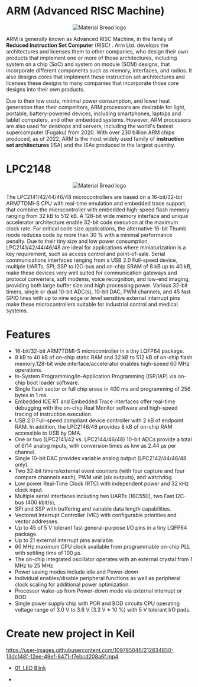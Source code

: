 
# ARM (Advanced RISC Machine)

<p align="center" style="margin-bottom: 0px !important;">
  <img src="https://user-images.githubusercontent.com/109785046/212823768-472007c7-1bda-4497-86ed-608592b31682.png" alt="Material Bread logo" align="center">
</p>

ARM is generally known as Advanced RISC Machine, in the family of **Reduced Instruction Set Computer** (RISC) .  Arm Ltd. develops the architectures and licenses them to other companies, who design their own products that implement one or more of those architectures, including system on a chip (SoC) and system on module (SOM) designs, that incorporate different components such as memory, interfaces, and radios. It also designs cores that implement these instruction set architectures and licenses these designs to many companies that incorporate those core designs into their own products.

Due to their low costs, minimal power consumption, and lower heat generation than their competitors, ARM processors are desirable for light, portable, battery-powered devices, including smartphones, laptops and tablet computers, and other embedded systems. However, ARM processors are also used for desktops and servers, including the world's fastest supercomputer (Fugaku) from 2020. With over 230 billion ARM chips produced, as of 2022, ARM is the most widely used family of **instruction set architectures** (ISA) and the ISAs produced in the largest quantity.



# LPC2148

<p align="center" style="margin-bottom: 0px !important;">
  <img src="https://user-images.githubusercontent.com/109785046/212825207-80fa4817-15b5-4abb-8071-f33b6d637224.png" alt="Material Bread logo" align="center">
</p>

The LPC2141/42/44/46/48 microcontrollers are based on a 16-bit/32-bit ARM7TDMI-S CPU with real-time emulation and embedded trace support, that combine the microcontroller with embedded high-speed flash memory ranging from 32 kB to 512 kB. A 128-bit wide memory interface and unique accelerator architecture enable 32-bit code execution at the maximum clock rate. For critical code size applications, the alternative 16-bit Thumb mode reduces code by more than 30 % with a minimal performance penalty. Due to their tiny size and low power consumption, LPC2141/42/44/46/48 are ideal for applications where miniaturization is a key requirement, such as access control and point-of-sale. Serial communications interfaces ranging from a USB 2.0 Full-speed device, multiple UARTs, SPI, SSP to I2C-bus and on-chip SRAM of 8 kB up to 40 kB, make these devices very well suited for communication gateways and protocol converters, soft modems, voice recognition, and low-end imaging, providing both large buffer size and high processing power. Various 32-bit timers, single or dual 10-bit ADC(s), 10-bit DAC, PWM channels, and 45 fast GPIO lines with up to nine edge or level sensitive external interrupt pins make these microcontrollers suitable for industrial control and medical systems.

# Features

- 16-bit/32-bit ARM7TDMI-S microcontroller in a tiny LQFP64 package.
- 8 kB to 40 kB of on-chip static RAM and 32 kB to 512 kB of on-chip flash memory.128-bit wide interface/accelerator enables high-speed 60 MHz operations.
- In-System Programming/In-Application Programming (ISP/IAP) via on-chip boot loader software.
- Single flash sector or full chip erase in 400 ms and programming of 256 bytes in 1 ms.
- Embedded ICE RT and Embedded Trace interfaces offer real-time debugging with the on-chip Real Monitor software and high-speed tracing of instruction execution.
- USB 2.0 Full-speed compliant device controller with 2 kB of endpoint RAM. In addition, the LPC2146/48 provides 8 kB of on-chip RAM accessible to USB by DMA.
- One or two (LPC2141/42 vs. LPC2144/46/48) 10-bit ADCs provide a total of 6/14 analog inputs, with conversion times as low as 2.44 μs per channel.
- Single 10-bit DAC provides variable analog output (LPC2142/44/46/48 only).
- Two 32-bit timers/external event counters (with four capture and four compare channels each), PWM unit (six outputs), and watchdog.
- Low power Real-Time Clock (RTC) with independent power and 32 kHz clock input.
- Multiple serial interfaces including two UARTs (16C550), two Fast I2C-bus (400 kbit/s),
- SPI and SSP with buffering and variable data length capabilities.
- Vectored Interrupt Controller (VIC) with configurable priorities and vector addresses.
- Up to 45 of 5 V tolerant fast general-purpose I/O pins in a tiny LQFP64 package.
- Up to 21 external interrupt pins available.
- 60 MHz maximum CPU clock available from programmable on-chip PLL with settling time of 100 μs.
- The on-chip integrated oscillator operates with an external crystal from 1 MHz to 25 MHz
- Power saving modes include idle and Power-down
- Individual enables/disable peripheral functions as well as peripheral clock scaling for additional power optimization.
- Processor wake-up from Power-down mode via external interrupt or BOD.
- Single power supply chip with POR and BOD circuits CPU operating voltage range of 3.0 V to 3.6 V (3.3 V ± 10 %) with 5 V tolerant I/O pads.

# Create new project in Keil

https://user-images.githubusercontent.com/109785046/212834850-13dc148f-12ee-49ef-8471-f7ebcd208a6f.mp4


- <p><a href="https://github.com/HoNtErBoT/Embedded-code/blob/main/00_Important%20Code/04_LPC2148/01_LPC2148%20LED%20Blink.md">01_LED Blink</a></p>
- 

